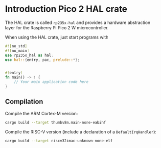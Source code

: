 # Introduction Pico 2 HAL crate

The HAL crate is called `rp235x-hal` and provides a hardware abstraction layer for the Raspberry Pi Pico 2 W microcontroller.

When using the HAL crate, just start programs with

```rust
#![no_std]
#![no_main]
use rp235x_hal as hal;
use hal::{entry, pac, prelude::*};


#[entry]
fn main() -> ! {
    // Your main application code here
}
```

## Compilation

Compile the ARM Cortex-M version:

```bash
cargo build --target thumbv8m.main-none-eabihf
```

Compile the RISC-V version (include a declaration of a `DefaultIrqHandler`):

```bash
cargo build --target riscv32imac-unknown-none-elf
```
